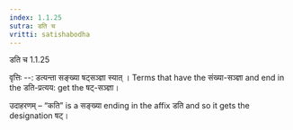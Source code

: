 ```yaml
---
index: 1.1.25
sutra: डति च
vritti: satishabodha
---
```



 डति च 1.1.25 


वृत्तिः --: डत्यन्ता सङ्ख्या षट्सञ्ज्ञा स्यात् । Terms that have the संख्या-सञ्ज्ञा and end in the डति-प्रत्यय: get the षट्-सञ्ज्ञा।


उदाहरणम् – “कति” is a सङ्ख्या ending in the affix डति and so it gets the designation षट्। 


